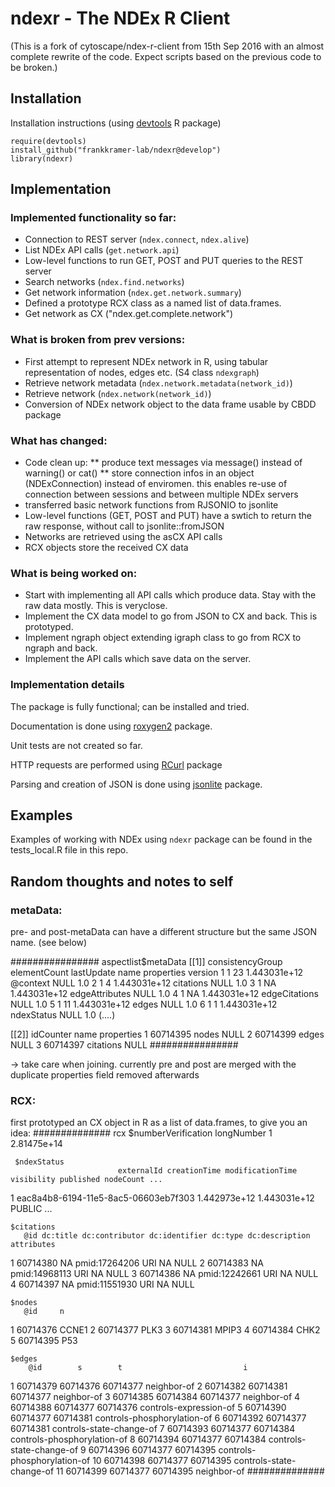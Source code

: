 ndexr - The NDEx R Client
=============

(This is a fork of cytoscape/ndex-r-client from 15th Sep 2016 with an almost complete rewrite of the code. Expect scripts based on the previous code to be broken.)


Installation
--------------

Installation instructions (using [devtools](http://cran.r-project.org/web/packages/devtools/index.html) R package)

```
require(devtools)
install_github("frankkramer-lab/ndexr@develop")
library(ndexr)
```

Implementation
--------------

### Implemented functionality so far:

* Connection to REST server (`ndex.connect`, `ndex.alive`)
* List NDEx API calls (`get.network.api`)
* Low-level functions to run GET, POST and PUT queries to the REST server
* Search networks (`ndex.find.networks`)
* Get network information  (`ndex.get.network.summary`)
* Defined a prototype RCX class as a named list of data.frames.
* Get network as CX ("ndex.get.complete.network")


### What is broken from prev versions:
* First attempt to represent NDEx network in R, using tabular representation of nodes, edges etc. (S4 class `ndexgraph`)
* Retrieve network metadata (`ndex.network.metadata(network_id)`)
* Retrieve network (`ndex.network(network_id)`)
* Conversion of NDEx network object to the data frame usable by CBDD package

### What has changed:
* Code clean up: 
** produce text messages via message() instead of warning() or cat()
** store connection infos in an object (NDExConnection) instead of enviromen. this enables re-use of connection between sessions and between multiple NDEx servers
* transferred basic network functions from RJSONIO to jsonlite
* Low-level functions (GET, POST and PUT) have a swtich to return the raw response, without call to jsonlite::fromJSON
* Networks are retrieved using the asCX API calls
* RCX objects store the received CX data

### What is being worked on:
* Start with implementing all API calls which produce data. Stay with 
the raw data mostly. This is veryclose.
* Implement the CX data model to go from JSON to CX  and back. This is prototyped.
* Implement ngraph object extending igraph class to go from RCX to ngraph and back.
* Implement the API calls which save data on the server.

### Implementation details

The package is fully functional; can be installed and tried.

Documentation is done using [roxygen2]() package.

Unit tests are not created so far.

HTTP requests are performed using [RCurl](http://cran.r-project.org/web/packages/RCurl/index.html) package

Parsing and creation of JSON is done using [jsonlite]() package.


Examples
--------------

Examples of working with NDEx using `ndexr` package can be found in the tests_local.R file in this repo.


Random thoughts and notes to self
--------------

### metaData: 

pre- and post-metaData can have a different structure but the same JSON name. (see below)

################
aspectlist$metaData
[[1]]
   consistencyGroup elementCount   lastUpdate              name properties version
1                 1           23 1.443031e+12          @context       NULL     1.0
2                 1            4 1.443031e+12         citations       NULL     1.0
3                 1           NA 1.443031e+12    edgeAttributes       NULL     1.0
4                 1           NA 1.443031e+12     edgeCitations       NULL     1.0
5                 1           11 1.443031e+12             edges       NULL     1.0
6                 1            1 1.443031e+12        ndexStatus       NULL     1.0
(....)

[[2]]
  idCounter      name properties
1  60714395     nodes       NULL
2  60714399     edges       NULL
3  60714397 citations       NULL
################

-> take care when joining. currently pre and post are merged with the duplicate properties field removed afterwards

### RCX:

 first prototyped an CX object in R as a list of data.frames, to give you an idea:
##############
rcx
    $numberVerification
       longNumber           1 2.81475e+14
    
     $ndexStatus
                            externalId creationTime modificationTime visibility published nodeCount ...
1 eac8a4b8-6194-11e5-8ac5-06603eb7f303 1.442973e+12     1.443031e+12     PUBLIC   ...

    $citations
       @id dc:title dc:contributor dc:identifier dc:type dc:description attributes
1 60714380                      NA pmid:17264206     URI             NA       NULL
2 60714383                      NA pmid:14968113     URI             NA       NULL
3 60714386                      NA pmid:12242661     URI             NA       NULL
4 60714397                      NA pmid:11551930     URI             NA       NULL

    $nodes
       @id     n
1 60714376 CCNE1
2 60714377  PLK3
3 60714381 MPIP3
4 60714384  CHK2
5 60714395   P53

    $edges
        @id        s        t                           i
1  60714379 60714376 60714377                 neighbor-of
2  60714382 60714381 60714377                 neighbor-of
3  60714385 60714384 60714377                 neighbor-of
4  60714388 60714377 60714376      controls-expression-of
5  60714390 60714377 60714381 controls-phosphorylation-of
6  60714392 60714377 60714381    controls-state-change-of
7  60714393 60714377 60714384 controls-phosphorylation-of
8  60714394 60714377 60714384    controls-state-change-of
9  60714396 60714377 60714395 controls-phosphorylation-of
10 60714398 60714377 60714395    controls-state-change-of
11 60714399 60714377 60714395                 neighbor-of
##############




